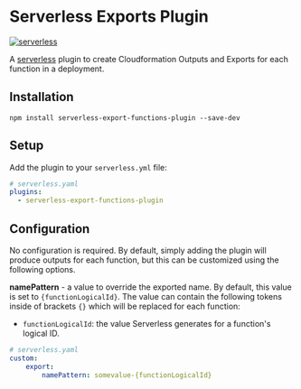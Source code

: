 # Serverless Exports Plugin

[![serverless](http://public.serverless.com/badges/v3.svg)](http://www.serverless.com)

A [serverless](http://www.serverless.com) plugin to create Cloudformation Outputs and Exports for each function in a deployment.

## Installation

```
npm install serverless-export-functions-plugin --save-dev
```

## Setup

Add the plugin to your `serverless.yml` file:
```yaml
# serverless.yaml
plugins:
  - serverless-export-functions-plugin
```

## Configuration

No configuration is required.  By default, simply adding the plugin will produce outputs for each function, but this can be customized using the following options.

**namePattern** - a value to override the exported name.  By default, this value is set to `{functionLogicalId}`.  The value can contain the following tokens inside of brackets `{}` which will be replaced for each function:

* `functionLogicalId`: the value Serverless generates for a function's logical ID.

```yaml
# serverless.yaml
custom:
    export:
        namePattern: somevalue-{functionLogicalId}
```